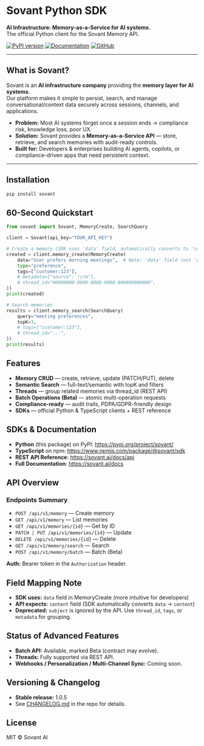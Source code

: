 # Sovant Python SDK

**AI Infrastructure: Memory-as-a-Service for AI systems.**  
The official Python client for the Sovant Memory API.

[![PyPI version](https://img.shields.io/pypi/v/sovant)](https://pypi.org/project/sovant/)
[![Documentation](https://img.shields.io/badge/docs-sovant.ai-blue)](https://sovant.ai/docs)
[![GitHub](https://img.shields.io/badge/github-sovant-lightgrey)](https://github.com/sovant-ai/sovant)

---

## What is Sovant?

Sovant is an **AI infrastructure company** providing the **memory layer for AI systems**.  
Our platform makes it simple to persist, search, and manage conversational/context data securely across sessions, channels, and applications.

- **Problem:** Most AI systems forget once a session ends → compliance risk, knowledge loss, poor UX.  
- **Solution:** Sovant provides a **Memory-as-a-Service API** — store, retrieve, and search memories with audit-ready controls.  
- **Built for:** Developers & enterprises building AI agents, copilots, or compliance-driven apps that need persistent context.

---

## Installation

```bash
pip install sovant
```

## 60-Second Quickstart

```python
from sovant import Sovant, MemoryCreate, SearchQuery

client = Sovant(api_key="YOUR_API_KEY")

# Create a memory (SDK uses 'data' field, automatically converts to 'content' for API)
created = client.memory_create(MemoryCreate(
    data="User prefers morning meetings",  # Note: 'data' field (not 'content')
    type="preference",
    tags=["customer:123"],
    # metadata={"source": "crm"},
    # thread_id="00000000-0000-0000-0000-000000000000",
))
print(created)

# Search memories
results = client.memory_search(SearchQuery(
    query="meeting preferences",
    topK=3,
    # tags=["customer:123"],
    # thread_id="...",
))
print(results)
```

## Features

- **Memory CRUD** — create, retrieve, update (PATCH/PUT), delete
- **Semantic Search** — full-text/semantic with topK and filters
- **Threads** — group related memories via thread_id (REST API)
- **Batch Operations (Beta)** — atomic multi-operation requests
- **Compliance-ready** — audit trails, PDPA/GDPR-friendly design
- **SDKs** — official Python & TypeScript clients + REST reference

## SDKs & Documentation

- **Python** (this package) on PyPI: https://pypi.org/project/sovant/
- **TypeScript** on npm: https://www.npmjs.com/package/@sovant/sdk
- **REST API Reference**: https://sovant.ai/docs/api
- **Full Documentation**: https://sovant.ai/docs

## API Overview

### Endpoints Summary

- `POST /api/v1/memory` — Create memory
- `GET /api/v1/memory` — List memories
- `GET /api/v1/memories/{id}` — Get by ID
- `PATCH | PUT /api/v1/memories/{id}` — Update
- `DELETE /api/v1/memories/{id}` — Delete
- `GET /api/v1/memory/search` — Search
- `POST /api/v1/memory/batch` — Batch (Beta)

**Auth:** Bearer token in the `Authorization` header.

## Field Mapping Note

- **SDK uses:** `data` field in MemoryCreate (more intuitive for developers)
- **API expects:** `content` field (SDK automatically converts `data` → `content`)
- **Deprecated:** `subject` is ignored by the API. Use `thread_id`, `tags`, or `metadata` for grouping.

## Status of Advanced Features

- **Batch API:** Available, marked Beta (contract may evolve).
- **Threads:** Fully supported via REST API.
- **Webhooks / Personalization / Multi-Channel Sync:** Coming soon.

## Versioning & Changelog

- **Stable release:** 1.0.5
- See [CHANGELOG.md](https://github.com/sovant-ai/sovant) in the repo for details.

## License

MIT © Sovant AI